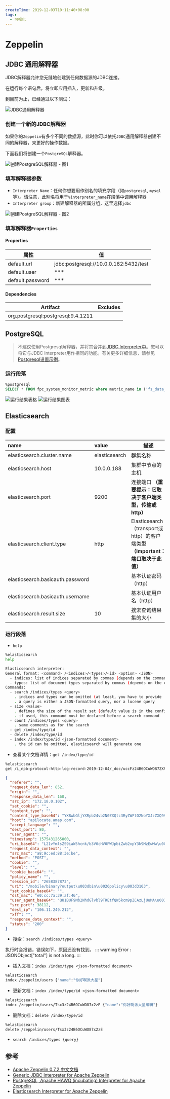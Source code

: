 ```yaml
---
createTime: 2019-12-03T10:11:40+08:00
tags:
  - 可视化
---
```


# Zeppelin

<ArticleMeta />

## JDBC 通用解释器
JDBC解释器允许您无缝地创建到任何数据源的JDBC连接。

在运行每个语句后，将立即应用插入，更新和升级。

到目前为止，已经通过以下测试：

![JDBC通用解释器](./JDBC-interpreter.png)

### 创建一个新的JDBC解释器
如果你的`Zeppelin`有多个不同的数据源，此时你可以依托`JDBC`通用解释器创建不同的解释器，来更好的操作数据。

下面我们将创建一个`PostgreSQL`解释器。

![创建PostgreSQL解释器 - 图1](./create-Interpreter-01.png)

### 填写解释器参数

- `Interpreter Name`：任何你想要用作别名的填充字段（如`postgresql`, `mysql`等）。请注意，此别名将用于`%interpreter_name`在段落中调用解释器
- `Interpreter group`：新建解释器的所属分组，这里选择`jdbc`

![创建PostgreSQL解释器 - 图2](./create-Interpreter-02.png)

### 填写解释器`Properties`

#### Properties

| 属性             | 值                                    |
| ---------------- | ------------------------------------- |
| default.url      | jdbc:postgresql://10.0.0.162:5432/test |
| default.user     | \*\*\*                              |
| default.password | \*\*\*                          |

#### Dependencies

|              Artifact              | Excludes |
| :--------------------------------: | :------: |
| org.postgresql:postgresql:9.4.1211 |          |

## PostgreSQL

> 不建议使用Postgresql解释器，并将其合并到[JDBC Interpreter中](http://zeppelin.apache.org/docs/0.8.2/interpreter/jdbc.html)。您可以将它与JDBC Interpreter用作相同的功能。有关更多详细信息，请参见[Postgresql设置示例](http://zeppelin.apache.org/docs/0.8.2/interpreter/jdbc.html#postgres)。

### 运行段落

```sql
%postgresql
SELECT * FROM fpc_system_monitor_metric where metric_name in ('fs_data_total_byte', 'fs_data_used_byte', 'fs_cache_used_byte', 'fs_cache_total_byte');
```

![运行结果表格](./postgresql-notebook-result-table.png)
![运行结果图表](./postgresql-notebook-result-chart.png)

## Elasticsearch

### 配置

| name                             | value         | 描述                                                         |
| :------------------------------- | :------------ | ------------------------------------------------------------ |
| elasticsearch.cluster.name       | elasticsearch | 群集名称                                                     |
| elasticsearch.host               | 10.0.0.188    | 集群中节点的主机                                             |
| elasticsearch.port               | 9200          | 连接端口 **（重要提示：它取决于客户端类型，传输或http）**     |
| elasticsearch.client.type        | http          | Elasticsearch（transport或http）的客户端类型 **（Important：端口取决于此值）** |
| elasticsearch.basicauth.password |               | 基本认证密码（http）                                         |
| elasticsearch.basicauth.username |               | 基本认证用户名（http）                                       |
| elasticsearch.result.size        | 10            | 搜索查询结果集的大小                                         |

### 运行段落

- `help`

```bash
%elasticsearch
help
```

```bash
Elasticsearch interpreter:
General format: <command> /<indices>/<types>/<id> <option> <JSON>
  - indices: list of indices separated by commas (depends on the command)
  - types: list of document types separated by commas (depends on the command)
Commands:
  - search /indices/types <query>
    . indices and types can be omitted (at least, you have to provide '/')
    . a query is either a JSON-formatted query, nor a lucene query
  - size <value>
    . defines the size of the result set (default value is in the config)
    . if used, this command must be declared before a search command
  - count /indices/types <query>
    . same comments as for the search
  - get /index/type/id
  - delete /index/type/id
  - index /index/type/id <json-formatted document>
    . the id can be omitted, elasticsearch will generate one
```

- 查看某个文档详情：`get /index/type/id`

```bash
%elasticsearch
get /i_npb-protocol-http-log-record-2019-12-04/_doc/uccFz24B6OCuWO87ZXRo
```

```json
{
  "referer": "",
  "request_data_len": 852,
  "origin": "",
  "response_data_len": 160,
  "src_ip": "172.18.0.102",
  "set_cookie": "",
  "content_type": "",
  "content_type_base64": "YXBwbGljYXRpb24vb2N0ZXQtc3RyZWFtO2NoYXJzZXQ9VVRGLTg\u003d",
  "host": "apilocate.amap.com",
  "accept_language": "",
  "dest_port": 80,
  "user_agent": "",
  "timestamp": 1575431265000,
  "uri_base64": "L21vYmlsZS9iaW5hcnk/b3V0cHV0PWJpbiZwb2xpY3k9MzEwMw\u003d\u003d",
  "request_data_context": "",
  "src_mac": "a8:9c:ed:88:3e:be",
  "method": "POST",
  "cookie": "",
  "level": "",
  "cookie_base64": "",
  "policy_name": "",
  "session_id": "2658387873",
  "uri": "/mobile/binary?output\u003dbin\u0026policy\u003d3103",
  "set_cookie_base64": "",
  "dst_mac": "e0:cc:7a:39:af:46",
  "user_agent_base64": "QU1BUF9Mb2NhdGlvbl9TREtfQW5kcm9pZCAzLjUuMA\u003d\u003d",
  "src_port": 38112,
  "dest_ip": "106.11.249.212",
  "xff": "",
  "response_data_context": "",
  "status": "200"
}
```

- 搜索：`search /indices/types <query>`

执行时会报错，错误如下，原因还没有找到。
::: warning
Error : JSONObject["total"] is not a long.
:::

- 插入文档：`index /index/type <json-formatted document>`

```bash
%elasticsearch
index /zeppelin/users {"name":"你好啊派大星"}
```

- 更新文档：`index /index/type/id <json-formatted document>`

```bash
%elasticsearch
index /zeppelin/users/Tsx3z24B6OCuWO87x2zE {"name":"你好啊派大星编辑"}
```

- 删除文档：`delete /index/type/id`

```bash
%elasticsearch
delete /zeppelin/users/Tsx3z24B6OCuWO87x2zE
```

- `search /indices/types {query}`


## 参考
- [Apache Zeppelin 0.7.2 中文文档](https://www.bookstack.cn/books/Zeppelin)
- [Generic JDBC Interpreter for Apache Zeppelin](https://zeppelin.apache.org/docs/0.7.2/interpreter/jdbc.html)
- [PostgreSQL, Apache HAWQ (incubating) Interpreter for Apache Zeppelin](http://zeppelin.apache.org/docs/0.8.2/interpreter/postgresql.html)
- [Elasticsearch Interpreter for Apache Zeppelin](http://zeppelin.apache.org/docs/0.8.2/interpreter/elasticsearch.html)